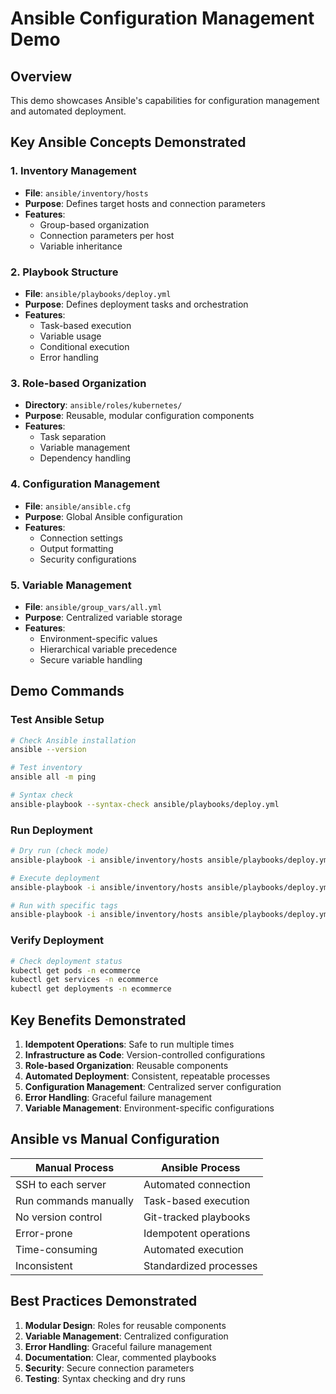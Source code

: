 # Ansible Configuration Management Demo

## Overview

This demo showcases Ansible's capabilities for configuration management and automated deployment.

## Key Ansible Concepts Demonstrated

### 1. Inventory Management

- **File**: `ansible/inventory/hosts`
- **Purpose**: Defines target hosts and connection parameters
- **Features**:
  - Group-based organization
  - Connection parameters per host
  - Variable inheritance

### 2. Playbook Structure

- **File**: `ansible/playbooks/deploy.yml`
- **Purpose**: Defines deployment tasks and orchestration
- **Features**:
  - Task-based execution
  - Variable usage
  - Conditional execution
  - Error handling

### 3. Role-based Organization

- **Directory**: `ansible/roles/kubernetes/`
- **Purpose**: Reusable, modular configuration components
- **Features**:
  - Task separation
  - Variable management
  - Dependency handling

### 4. Configuration Management

- **File**: `ansible/ansible.cfg`
- **Purpose**: Global Ansible configuration
- **Features**:
  - Connection settings
  - Output formatting
  - Security configurations

### 5. Variable Management

- **File**: `ansible/group_vars/all.yml`
- **Purpose**: Centralized variable storage
- **Features**:
  - Environment-specific values
  - Hierarchical variable precedence
  - Secure variable handling

## Demo Commands

### Test Ansible Setup

```bash
# Check Ansible installation
ansible --version

# Test inventory
ansible all -m ping

# Syntax check
ansible-playbook --syntax-check ansible/playbooks/deploy.yml
```

### Run Deployment

```bash
# Dry run (check mode)
ansible-playbook -i ansible/inventory/hosts ansible/playbooks/deploy.yml --check

# Execute deployment
ansible-playbook -i ansible/inventory/hosts ansible/playbooks/deploy.yml

# Run with specific tags
ansible-playbook -i ansible/inventory/hosts ansible/playbooks/deploy.yml --tags "kubernetes"
```

### Verify Deployment

```bash
# Check deployment status
kubectl get pods -n ecommerce
kubectl get services -n ecommerce
kubectl get deployments -n ecommerce
```

## Key Benefits Demonstrated

1. **Idempotent Operations**: Safe to run multiple times
2. **Infrastructure as Code**: Version-controlled configurations
3. **Role-based Organization**: Reusable components
4. **Automated Deployment**: Consistent, repeatable processes
5. **Configuration Management**: Centralized server configuration
6. **Error Handling**: Graceful failure management
7. **Variable Management**: Environment-specific configurations

## Ansible vs Manual Configuration

| Manual Process        | Ansible Process        |
| --------------------- | ---------------------- |
| SSH to each server    | Automated connection   |
| Run commands manually | Task-based execution   |
| No version control    | Git-tracked playbooks  |
| Error-prone           | Idempotent operations  |
| Time-consuming        | Automated execution    |
| Inconsistent          | Standardized processes |

## Best Practices Demonstrated

1. **Modular Design**: Roles for reusable components
2. **Variable Management**: Centralized configuration
3. **Error Handling**: Graceful failure management
4. **Documentation**: Clear, commented playbooks
5. **Security**: Secure connection parameters
6. **Testing**: Syntax checking and dry runs
